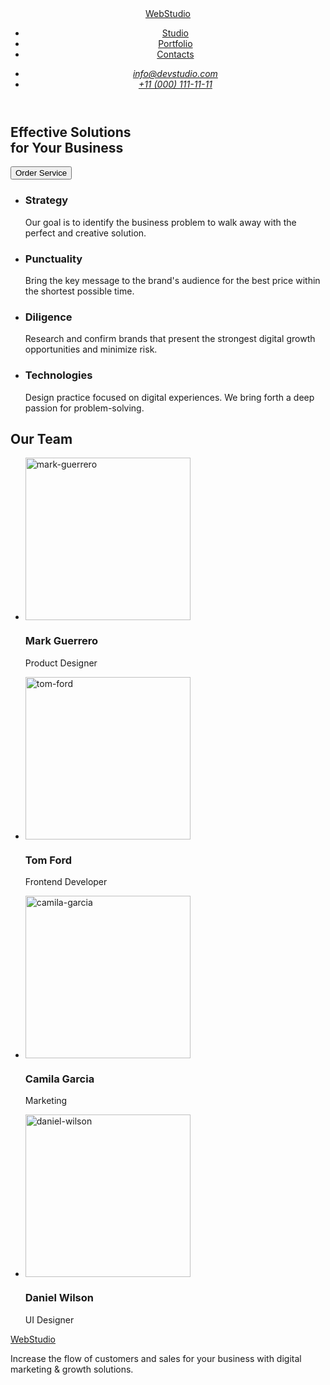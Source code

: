 <!DOCTYPE html>
<html lang="en">
<head>
    <meta charset="UTF-8">
    <meta name="viewport" content="width=device-width, initial-scale=1.0">
    <title>WebStudio</title>
</head>
<body>
    <!--Page header-->
<header>
    <nav>
        <a href="./index.html">WebStudio</a>
        <ul>
             <li>
                <a href="./index.html">Studio</a>                          
            </li>
            <li>
                <a href="">Portfolio</a>
            </li>
            <li>
                <a href="">Contacts</a>
            </li>
        </ul>
        <address>
            <ul>
                <li>
                    <a href="mailto:info@devstudio.com">info@devstudio.com</a>
                </li>
                <li>
                    <a href="tell:+110001111111">+11 (000) 111-11-11</a>
                </li>
            </ul>
        </address>
    </nav>
</header> 
<main>
        <!--Enter-->
        <section>
            <h2>Effective Solutions <br>
                for Your Business</h2>
            <button type="button">Order Service</button>
        </section>
        <!--Description-->
        <section>
        <ul>
            <li><h3>Strategy</h3>
                <p>Our goal is to identify the business
                    problem to walk away with the perfect and creative solution. </p>
            </li>
            <li>
               <h3>Punctuality</h3>
               <p>Bring the key message to the brand's audience for the best price within the shortest possible time.</p>
            </li>
            <li>
               <h3>Diligence</h3>
               <p>Research and confirm brands that present the strongest digital growth opportunities and minimize risk.</p>
            </li>
            <li>
               <h3>Technologies</h3>
               <p>Design practice focused on digital experiences. We bring forth a deep passion for problem-solving. </p>
            </li>
        </ul>
        </section>
        <!--Employees-->
        <section>
            <h2>Our Team</H2>
                <ul>
                    <li>
                        <img src="./images/mark-guerrero.jpg" 
                        alt="mark-guerrero"
                        width="264"
                        height="260"
                        >
                        <h3>Mark Guerrero</h3>
                        <p>Product Designer</p>
                    </li>
                    <li>
                        <img src="./images/tom-ford.jpg" 
                        alt="tom-ford"
                        width="264"
                        height="260"
                        >
                        <h3>Tom Ford</h3>
                        <p>Frontend Developer</p>
                    </li>
                    <li>
                        <img src="./images/camila-garcia.jpg" 
                        alt="camila-garcia"
                        width="264"
                        height="260"
                        >
                        <h3>Camila Garcia</h3>
                        <p>Marketing</p>
                    </li>
                    <li>
                        <img src="./images/daniel-wilson.jpg" 
                        alt="daniel-wilson"
                        width="264"
                        height="260"
                        >
                        <h3>Daniel Wilson</h3>
                        <p>UI Designer</p>
                    </li>
                </ul>
        </section>
</main> 
<footer>
        <a href="./index.html">WebStudio</a>
            <p>Increase the flow of customers and sales for your business with digital marketing & growth solutions.</p>
</footer>
</body>
</html>